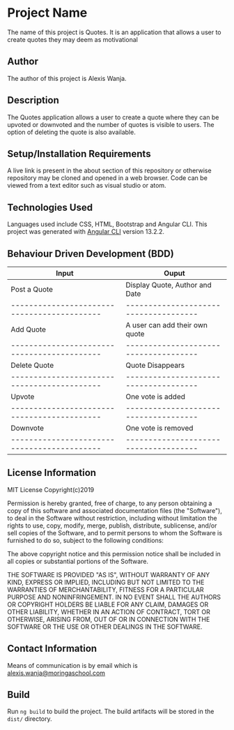 # Project Name
The name of this project is Quotes. It is an application that allows a user to create quotes they may deem as motivational

## Author
The author of this project is Alexis Wanja.

## Description
The Quotes application allows a user to create a quote where they can be upvoted or downvoted and the number of quotes is visible to users. The option of deleting the quote is also available.

## Setup/Installation Requirements
A live link is present in the about section of this repository or otherwise repository may be cloned and opened in a web browser.
Code can be viewed from a text editor such as visual studio or atom.

## Technologies Used
Languages used include CSS, HTML, Bootstrap and Angular CLI. This project was generated with [Angular CLI](https://github.com/angular/angular-cli) version 13.2.2.

## Behaviour Driven Development (BDD)
| Input                                    	|Ouput 
|-------------------------------------------|-------------------------------------|
| Post a Quote                           	|     Display Quote, Author and Date  |    
|-------------------------------------------|-------------------------------------| 
| Add Quote                                 |     A user can add their own quote  | 
|-------------------------------------------|-------------------------------------| 
| Delete Quote                            	|     Quote Disappears                |
|-------------------------------------------|-------------------------------------|
| Upvote    	                            |     One vote is added               |
|-------------------------------------------|-------------------------------------|
| Downvote  	                            |     One vote is removed             |
|-------------------------------------------|-------------------------------------|

## License Information
MIT License Copyright(c)2019

Permission is hereby granted, free of charge, to any person obtaining a copy of this software and associated documentation files (the "Software"), to deal in the Software without restriction, including without limitation the rights to use, copy, modify, merge, publish, distribute, sublicense, and/or sell copies of the Software, and to permit persons to whom the Software is furnished to do so, subject to the following conditions:

The above copyright notice and this permission notice shall be included in all copies or substantial portions of the Software.

THE SOFTWARE IS PROVIDED "AS IS", WITHOUT WARRANTY OF ANY KIND, EXPRESS OR IMPLIED, INCLUDING BUT NOT LIMITED TO THE WARRANTIES OF MERCHANTABILITY, FITNESS FOR A PARTICULAR PURPOSE AND NONINFRINGEMENT. IN NO EVENT SHALL THE AUTHORS OR COPYRIGHT HOLDERS BE LIABLE FOR ANY CLAIM, DAMAGES OR OTHER LIABILITY, WHETHER IN AN ACTION OF CONTRACT, TORT OR OTHERWISE, ARISING FROM, OUT OF OR IN CONNECTION WITH THE SOFTWARE OR THE USE OR OTHER DEALINGS IN THE SOFTWARE.

## Contact Information
Means of communication is by email which is alexis.wanja@moringaschool.com

## Build
Run `ng build` to build the project. The build artifacts will be stored in the `dist/` directory.
